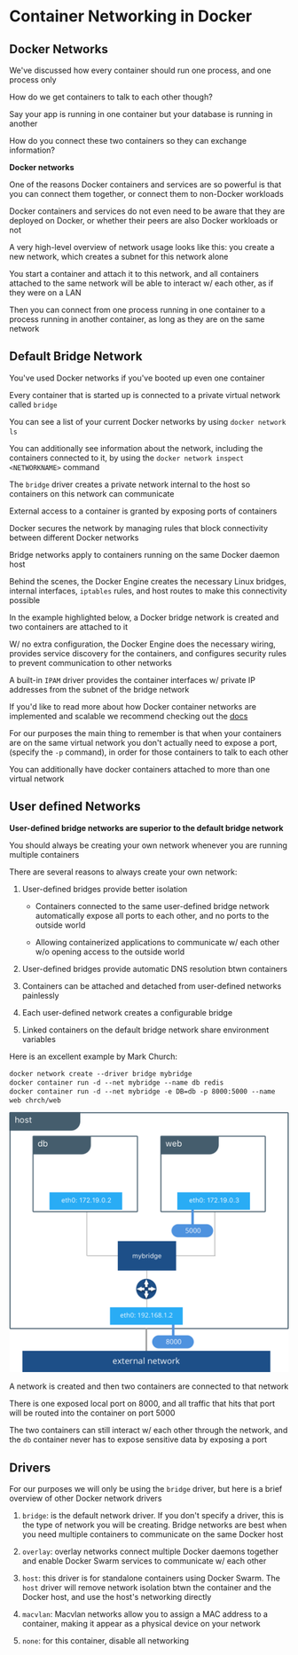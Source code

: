 # Container Networking in Docker

## Docker Networks

We've discussed how every container should run one process, and one process only

How do we get containers to talk to each other though?

Say your app is running in one container but your database is running in another

How do you connect these two containers so they can exchange information?

**Docker networks**

One of the reasons Docker containers and services are so powerful is that you can connect them together, or connect them to non-Docker workloads

Docker containers and services do not even need to be aware that they are deployed on Docker, or whether their peers are also Docker workloads or not

A very high-level overview of network usage looks like this: you create a new network, which creates a subnet for this network alone

You start a container and attach it to this network, and all containers attached to the same network will be able to interact w/ each other, as if they were on a LAN

Then you can connect from one process running in one container to a process running in another container, as long as they are on the same network

## Default Bridge Network

You've used Docker networks if you've booted up even one container

Every container that is started up is connected to a private virtual network called `bridge`

You can see a list of your current Docker networks by using `docker network ls`

You can additionally see information about the network, including the containers connected to it, by using the `docker network inspect <NETWORKNAME>` command

The `bridge` driver creates a private network internal to the host so containers on this network can communicate

External access to a container is granted by exposing ports of containers

Docker secures the network by managing rules that block connectivity between different Docker networks

Bridge networks apply to containers running on the same Docker daemon host

Behind the scenes, the Docker Engine creates the necessary Linux bridges, internal interfaces, `iptables` rules, and host routes to make this connectivity possible

In the example highlighted below, a Docker bridge network is created and two containers are attached to it

W/ no extra configuration, the Docker Engine does the necessary wiring, provides service discovery for the containers, and configures security rules to prevent communication to other networks

A built-in `IPAM` driver provides the container interfaces w/ private IP addresses from the subnet of the bridge network

If you'd like to read more about how Docker container networks are implemented and scalable we recommend checking out the [docs](https://success.docker.com/article/networking)

For our purposes the main thing to remember is that when your containers are on the same virtual network you don't actually need to expose a port, (specify the `-p` command), in order for those containers to talk to each other

You can additionally have docker containers attached to more than one virtual network

## User defined Networks

**User-defined bridge networks are superior to the default bridge network**

You should always be creating your own network whenever you are running multiple containers

There are several reasons to always create your own network:

1. User-defined bridges provide better isolation

    * Containers connected to the same user-defined bridge network automatically expose all ports to each other, and no ports to the outside world

    * Allowing containerized applications to communicate w/ each other w/o opening access to the outside world

2. User-defined bridges provide automatic DNS resolution btwn containers

3. Containers can be attached and detached from user-defined networks painlessly

4. Each user-defined network creates a configurable bridge

5. Linked containers on the default bridge network share environment variables

Here is an excellent example by Mark Church:

```
docker network create --driver bridge mybridge
docker container run -d --net mybridge --name db redis
docker container run -d --net mybridge -e DB=db -p 8000:5000 --name web chrch/web
```

![Docker network](../../img/docker-network.png)

A network is created and then two containers are connected to that network

There is one exposed local port on 8000, and all traffic that hits that port will be routed into the container on port 5000

The two containers can still interact w/ each other through the network, and the `db` container never has to expose sensitive data by exposing a port

## Drivers

For our purposes we will only be using the `bridge` driver, but here is a brief overview of other Docker network drivers

1. `bridge`: is the default network driver. If you don't specify a driver, this is the type of network you will be creating. Bridge networks are best when you need multiple containers to communicate on the same Docker host

2. `overlay`: overlay networks connect multiple Docker daemons together and enable Docker Swarm services to communicate w/ each other

3. `host`: this driver is for standalone containers using Docker Swarm. The `host` driver will remove network isolation btwn the container and the Docker host, and use the host's networking directly

4. `macvlan`: Macvlan networks allow you to assign a MAC address to a container, making it appear as a physical device on your network

5. `none`: for this container, disable all networking
